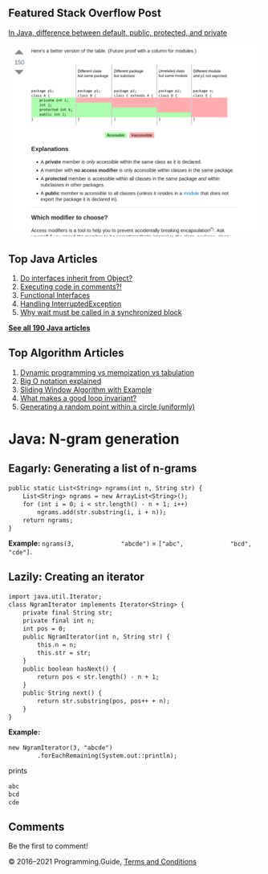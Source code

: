 <span class="underline"></span>

<span class="underline"></span>

Featured Stack Overflow Post
----------------------------

[In Java, difference between default, public, protected, and private](https://stackoverflow.com/a/33627846/276052)  
  
[<img src="../images/so-featured-33627846.png" alt="StackOverflow screenshot thumbnail" class="screenshot" />](https://stackoverflow.com/a/33627846/276052)

<span class="underline"></span>

Top Java Articles
-----------------

1.  [Do interfaces inherit from Object?](do-interfaces-inherit-from-object.html)
2.  [Executing code in comments?!](executing-code-in-comments.html)
3.  [Functional Interfaces](functional-interfaces.html)
4.  [Handling InterruptedException](handling-interrupted-exceptions.html)
5.  [Why wait must be called in a synchronized block](why-wait-must-be-in-synchronized.html)

[**See all 190 Java articles**](index.html)

Top Algorithm Articles
----------------------

1.  [Dynamic programming vs memoization vs tabulation](../dynamic-programming-vs-memoization-vs-tabulation.html)
2.  [Big O notation explained](../big-o-notation-explained.html)
3.  [Sliding Window Algorithm with Example](../sliding-window-example.html)
4.  [What makes a good loop invariant?](../what-makes-a-good-loop-invariant.html)
5.  [Generating a random point within a circle (uniformly)](../random-point-within-circle.html)

Java: N-gram generation
=======================

Eagarly: Generating a list of n-grams
-------------------------------------

    public static List<String> ngrams(int n, String str) {
        List<String> ngrams = new ArrayList<String>();
        for (int i = 0; i < str.length() - n + 1; i++)
            ngrams.add(str.substring(i, i + n));
        return ngrams;
    }

**Example:** `ngrams(3,             "abcde")` = `["abc",             "bcd",             "cde"]`.

Lazily: Creating an iterator
----------------------------

    import java.util.Iterator;
    class NgramIterator implements Iterator<String> {
        private final String str;
        private final int n;
        int pos = 0;
        public NgramIterator(int n, String str) {
            this.n = n;
            this.str = str;
        }
        public boolean hasNext() {
            return pos < str.length() - n + 1;
        }
        public String next() {
            return str.substring(pos, pos++ + n);
        }
    }

**Example:**

    new NgramIterator(3, "abcde")
            .forEachRemaining(System.out::println);

prints

    abc
    bcd
    cde

Comments
--------

Be the first to comment!

© 2016–2021 Programming.Guide, [Terms and Conditions](../terms-and-conditions.html)
